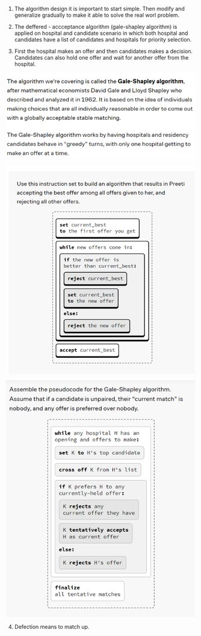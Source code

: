 1. The algorithm design it is important to start simple. Then modify and generalize gradually to make it able to solve the real worl problem.

2. The deffered - accceptance algorithm (gale-shapley algorithm) is applied on hospital and candidate scenario in which both hospital and candidates have a list of candidates and hospitals for priority selection. 

3. First the hospital makes an offer and then candidates makes a decision. Candidates can also hold one offer and wait for another offer from the hospital.

![Screenshot](./Images/deffacc.png)

![Screenshot](./Images/prioralgo1.png)

![Screenshot](./Images/prioralgo2.png)

4. Defection means to match up.